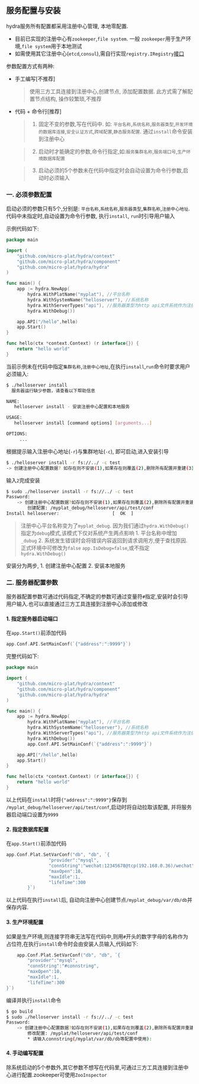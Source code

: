 ## 服务配置与安装

hydra服务所有配置都采用注册中心管理, 本地零配置. 

  *  目前已实现的注册中心有`zookeeper`,`file system`.
一般 `zookeeper`用于生产环境,`file system`用于本地测试 
*   如需使用其它注册中心(`etcd`,`consul`),需自行实现`registry.IRegistry`[接口](https://github.com/micro-plat/hydra/tree/master/registry)


参数配置方式有两种:
 

  * 手工编写[不推荐]
     > 使用三方工具连接到注册中心,创建节点, 添加配置数据. 此方式需了解配置节点结构, 操作较繁琐,不推荐


  *  代码 + 命令行[推荐]
  
     > 1. 固定不变的参数,写在代码中. 如: `平台名称`,`系统名称`,`服务器类型`,`开发环境的数据库连接`,`安全认证方式`,`跨域配置`,`静态服务配置`. 通过`install`命令安装到注册中心

     > 2. 启动时才能确定的参数,命令行指定,如:`服务集群名称`,`服务端口号`,`生产环境数据库配置`

     > 3. 启动必须的5个参数未在代码中指定时会自动设置为命令行参数,启动时必须输入


### 一. 必须参数配置

启动必须的参数只有5个,分别是: `平台名称`,`系统名称`,`服务器类型`,`集群名称`,`注册中心地址`. 代码中未指定时,自动设置为命令行参数, 执行`install`, `run`时引导用户输入

示例代码如下:


```go
package main

import (
	"github.com/micro-plat/hydra/context"
	"github.com/micro-plat/hydra/component"
	"github.com/micro-plat/hydra/hydra"
)

func main() {
	app := hydra.NewApp(
		hydra.WithPlatName("myplat"), //平台名称
		hydra.WithSystemName("helloserver"), //系统名称
		hydra.WithServerTypes("api"), //服务器类型为http api文件系统作为注册中心
		hydra.WithDebug())

	app.API("/hello",hello)
	app.Start()
}

func hello(ctx *context.Context) (r interface{}) {
	return "hello world"
}
```
  当前示例未在代码中指定`集群名称`,`注册中心地址`,在执行`install`,`run`命令时要求用户必须输入:

```sh
$ ./helloserver install 
  服务器运行缺少参数，请查看以下帮助信息

NAME:
   helloserver install - 安装注册中心配置和本地服务

USAGE:
   helloserver install [command options] [arguments...]

OPTIONS:
     ...
```
根据提示输入注册中心地址(`-r`)与集群地址(`-c`), 即可启动,进入安装引导

```sh
$ ./helloserver install -r fs://../ -c test
-> 创建注册中心配置数据? 如存在则不安装(1),如果存在则覆盖(2),删除所有配置并重建(3),退出(n|no):
```
输入`2`完成安装
```sh
$ sudo ./helloserver install -r fs://../ -c test
Password:
	-> 创建注册中心配置数据?如存在则不安装(1),如果存在则覆盖(2),删除所有配置并重建(3),退出(n|no):2
		创建配置: /myplat_debug/helloserver/api/test/conf
Install helloserver:					[  OK  ]
```
   > 注册中心平台名称变为了`myplat_debug`. 因为我们通过`hydra.WithDebug()`指定为`debug`模式,该模式下仅对系统产生两点影响 1. 平台名称中增加`_dubug` 2. 系统发生错误时会将错误内容返回到请求调用方,便于查找原因. 正式环境中可修改为`false` `app.IsDebug=false`,或不指定`hydra.WithDebug()`

安装分为两步, 1. 创建注册中心配置    2. 安装本地服务

### 二. 服务器配置参数
服务器配置参数可通过代码指定,不确定的参数可通过变量符`#`指定,安装时会引导用户输入.也可以直接通过三方工具连接到注册中心添加或修改

 #### 1. 指定服务器启动端口

在`app.Start()`前添加代码
```go
app.Conf.API.SetMainConf(`{"address":":9999"}`)
```
完整代码如下: 
```go
package main

import (
	"github.com/micro-plat/hydra/context"
	"github.com/micro-plat/hydra/component"
	"github.com/micro-plat/hydra/hydra"
)

func main() {
	app := hydra.NewApp(
		hydra.WithPlatName("myplat"), //平台名称
		hydra.WithSystemName("helloserver"), //系统名称
		hydra.WithServerTypes("api"), //服务器类型为http api文件系统作为注册中心
		hydra.WithDebug())
        app.Conf.API.SetMainConf(`{"address":":9999"}`)

	app.API("/hello",hello)
	app.Start()
}

func hello(ctx *context.Context) (r interface{}) {
	return "hello world"
}
```
以上代码在`install`时将`{"address":":9999"}`保存到` /myplat_debug/helloserver/api/test/conf`,启动时将自动拉取该配置, 并将服务器启动端口设置为`9999`

#### 2. 指定数据库配置

在`app.Start()`前添加代码
```go
app.Conf.Plat.SetVarConf("db", "db", `{			
				"provider":"mysql",
				"connString":"wechat:12345678@tcp(192.168.0.36)/wechat",
				"maxOpen":10,
				"maxIdle":1,
				"lifeTime":300		
		}`)
```
以上代码在执行`install`后, 自动向注册中心创建节点`/myplat_debug/var/db/db`并保存内容.

#### 3. 生产环境配置

如果是生产环境,则连接字符串无法写在代码中,则用`#`开头的数字字母的名称作为占位符,在执行`install`命令时会由安装人员输入,代码如下: 
```go
	app.Conf.Plat.SetVarConf("db", "db", `{			
		"provider":"mysql",
		"connString":"#connstring",
		"maxOpen":10,
		"maxIdle":1,
		"lifeTime":300		
}`)
```
编译并执行`install`命令

```sh
$ go build
$ sudo ./helloserver install -r fs://../ -c test
Password:
	-> 创建注册中心配置数据?如存在则不安装(1),如果存在则覆盖(2),删除所有配置并重建(3),退出(n|no):2
		修改配置: /myplat/helloserver/api/test/conf
		* 请输入connstring(/myplat/var/db/db等配置中使用):
```


#### 4. 手动编写配置
除系统启动的5个参数外,其它参数不想写在代码里,可通过三方工具连接到注册中心进行配置.zookeeper可使用`ZooInspector`